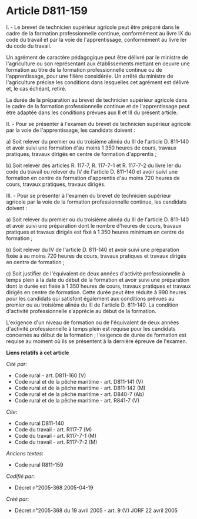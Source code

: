 # Article D811-159

I. - Le brevet de technicien supérieur agricole peut être préparé dans le cadre de la formation professionnelle continue,
conformément au livre IX du code du travail et par la voie de l'apprentissage, conformément au livre Ier du code du travail.

Un agrément de caractère pédagogique peut être délivré par le ministre de l'agriculture ou son représentant aux
établissements mettant en oeuvre une formation au titre de la formation professionnelle continue ou de l'apprentissage, pour
une filière considérée. Un arrêté du ministre de l'agriculture précise les conditions dans lesquelles cet agrément est
délivré et, le cas échéant, retiré.

La durée de la préparation au brevet de technicien supérieur agricole dans le cadre de la formation professionnelle continue
et de l'apprentissage peut être adaptée dans les conditions prévues aux II et III du présent article.

II. - Pour se présenter à l'examen du brevet de technicien supérieur agricole par la voie de l'apprentissage, les candidats
doivent :

a) Soit relever du premier ou du troisième alinéa du III de l'article D. 811-140 et avoir suivi une formation d'au moins 1
350 heures de cours, travaux pratiques, travaux dirigés en centre de formation d'apprentis ;

b) Soit relever des articles R. 117-7, R. 117-7-1 et R. 117-7-2 du livre Ier du code du travail ou relever du IV de l'article
D. 811-140 et avoir suivi une formation en centre de formation d'apprentis d'au moins 720 heures de cours, travaux pratiques,
travaux dirigés.

III. - Pour se présenter à l'examen du brevet de technicien supérieur agricole par la voie de la formation professionnelle
continue, les candidats doivent :

a) Soit relever du premier ou du troisième alinéa du III de l'article D. 811-140 et avoir suivi une préparation dont le
nombre d'heures de cours, travaux pratiques et travaux dirigés est fixé à 1 350 heures minimum en centre de formation ;

b) Soit relever du IV de l'article D. 811-140 et avoir suivi une préparation fixée à au moins 720 heures de cours, travaux
pratiques et travaux dirigés en centre de formation ;

c) Soit justifier de l'équivalent de deux années d'activité professionnelle à temps plein à la date du début de la formation
et avoir suivi une préparation dont la durée est fixée à 1 350 heures de cours, travaux pratiques et travaux dirigés en
centre de formation. Cette durée peut être réduite à 990 heures pour les candidats qui satisfont également aux conditions
prévues au premier ou au troisième alinéa du III de l'article D. 811-140. La condition d'activité professionnelle s'apprécie
au début de la formation.

L'exigence d'un niveau de formation ou de l'équivalent de deux années d'activité professionnelle à temps plein est requise
pour les candidats concernés au début de la formation ; l'exigence de durée de formation est requise au moment où ils se
présentent à la dernière épreuve de l'examen.

**Liens relatifs à cet article**

_Cité par_:

  - Code rural - art. D811-160 (V)
  - Code rural et de la pêche maritime - art. D811-141 (V)
  - Code rural et de la pêche maritime - art. D811-142 (M)
  - Code rural et de la pêche maritime - art. D840-7 (Ab)
  - Code rural et de la pêche maritime - art. R841-7 (V)

_Cite_:

  - Code rural D811-140
  - Code du travail - art. R117-7 (M)
  - Code du travail - art. R117-7-1 (M)
  - Code du travail - art. R117-7-2 (M)

_Anciens textes_:

  - Code rural R811-159

_Codifié par_:

  - Décret n°2005-368 2005-04-19

_Créé par_:

  - Décret n°2005-368 du 19 avril 2005 - art. 9 (V) JORF 22 avril 2005
